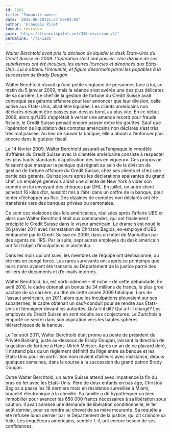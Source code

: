 ```yaml
---
id: 1201
title: 'Immunité amère'
date: '2015-06-19T21:37:56+02:00'
author: 'François Pilet'
layout: revision
guid: 'https://francoispilet.net/336-revision-v1/'
permalink: '/?p=1201'
---
```


*Walter Berchtold avait pris la décision de liquider le desk Etats-Unis du Credit Suisse en 2009. L’opération s’est mal passée. Une dizaine de ses subalternes ont été inculpés, les autres licenciés et dénoncés aux Etats-Unis. Lui a obtenu l’immunité, et figure désormais parmi les papables à la succession de Brady Dougan*

Walter Berchtold n’avait qu’une petite vingtaine de personnes face à lui, ce matin du 5 janvier 2009, mais la séance s’est avérée une des plus délicates de sa carrière. Le chef de la gestion de fortune du Credit Suisse avait convoqué ses gérants offshore pour leur annoncer que leur division, celle active aux Etats-Unis, allait être liquidée. Les clients américains non déclarés devaient être passés par-dessus bord, au plus vite. En ce début 2009, alors qu’UBS s’apprêtait à verser une amende record pour fraude fiscale, le Credit Suisse pensait encore passer entre les gouttes. Sauf que l’opération de liquidation des comptes américains non déclarés s’est très, très mal passée. Au lieu de sauver la banque, elle a abouti à l’enfoncer plus encore dans le guêpier fiscal.

Le 14 février 2009, Walter Berchtold assurait auTempsque le «modèle d’affaires du Credit Suisse avec la clientèle américaine consiste à respecter les plus hauts standards d’application des lois en vigueur». Ces propos ne faisaient que masquer la panique qui régnait au sein de la division de gestion de fortune offshore du Credit Suisse, chez ses clients et chez une partie des gérants. Quinze jours après les déclarations apaisantes du grand chef, un employé genevois aidait une cliente de New York à vider son compte en lui envoyant des chèques par DHL. En juillet, un autre client achetait 16 kilos d’or, aussitôt mis à l’abri dans un coffre de la banque, pour tenter d’échapper au fisc. Des dizaines de comptes non déclarés ont été transférés vers des banques privées ou cantonales.

Ce sont ces violations des lois américaines, réalisées après l’affaire UBS et alors que Walter Berchtold était aux commandes, qui ont finalement précipité le Credit Suisse dans le viseur américain. Le drame s’est noué le 26 janvier 2011 avec l’arrestation de Christos Bagios, ex-employé d’UBS embauché par le Credit Suisse en 2009, dans un hôtel de Manhattan par des agents de l’IRS. Par la suite, sept autres employés du desk américain ont fait l’objet d’inculpations in abstentia.

Dans les mois qui ont suivi, les membres de l’équipe ont démissionné, ou été mis en congé forcé. Les rares survivants ont appris ce printemps que leurs noms avaient été transmis au Département de la justice parmi des milliers de documents et d’e-mails internes.

Walter Berchtold, lui, est sorti indemne – et riche – de cette débandade. En avril 2010, le cadre obtenait un bonus de 34 millions de francs, le plus gros pactole de sa carrière, au titre de cette année 2009 fatidique. Lors de l’assaut américain, en 2011, alors que les inculpations pleuvaient sur ses subalternes, le cadre obtenait un sauf-conduit pour se rendre aux Etats-Unis et témoigner devant les autorités. Qu’a-t-il dit? Qui a-t-il chargé? Les employés du Credit Suisse en sont réduits aux conjectures. Le Zurichois a emporté ce secret dans son aspiration vers les hautes sphères hiérarchiques de la banque.

Le 1er août 2011, Walter Berchtold était promu au poste de président du Private Banking, juste au-dessous de Brady Dougan, laissant la direction de la gestion de fortune à Hans-Ulrich Meister. Après un an de ce placard doré, il n’attend plus qu’un règlement définitif du litige entre sa banque et les Etats-Unis pour en sortir. Son nom revient d’ailleurs avec insistance, depuis quelques semaines, dans la course à la succession du grand patron Brady Dougan.

Outre Walter Berchtold, un autre Suisse attend avec impatience la fin du bras de fer avec les Etats-Unis. Père de deux enfants en bas âge, Christos Bagios a passé les 19 derniers mois en résidence surveillée à Miami, bracelet électronique à la cheville. Sa famille a dû hypothéquer un bien immobilier pour avancer les 650 000 francs nécessaires à sa libération sous caution. Il avait adressé une demande de libération conditionnelle, le 1er août dernier, pour se rendre au chevet de sa mère mourante. Sa requête a été refusée lundi dernier par le Département de la justice, qui dit craindre sa fuite. Les enquêteurs américains, semble-t-il, ont encore besoin de ses confidences.